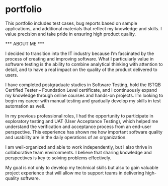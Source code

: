 # portfolio
This portfolio includes test cases, bug reports based on sample applications, and additional materials that reflect my knowledge and skills. I value precision and take pride in ensuring high product quality.

*** ABOUT ME ***

I decided to transition into the IT industry because I’m fascinated by the process of creating and improving software. What I particularly value in software testing is the ability to combine analytical thinking with attention to detail, and to have a real impact on the quality of the product delivered to users.

I have completed postgraduate studies in Software Testing, hold the ISTQB Certified Tester – Foundation Level certificate, and I continuously expand my knowledge through online courses and hands-on projects. I’m looking to begin my career with manual testing and gradually develop my skills in test automation as well.

In my previous professional roles, I had the opportunity to participate in exploratory testing and UAT (User Acceptance Testing), which helped me understand the verification and acceptance process from an end-user perspective. This experience has shown me how important software quality and usability are in the daily operations of an organization.

I am well-organized and able to work independently, but I also thrive in collaborative team environments. I believe that sharing knowledge and perspectives is key to solving problems effectively.

My goal is not only to develop my technical skills but also to gain valuable project experience that will allow me to support teams in delivering high-quality software.
